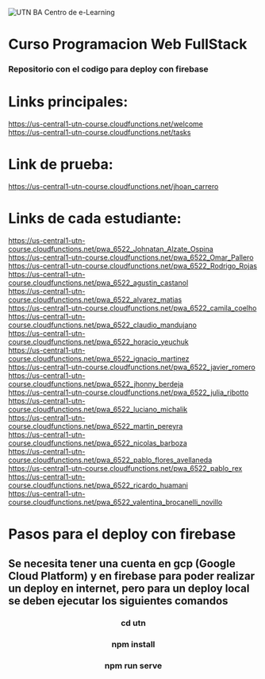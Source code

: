 ![UTN BA Centro de e-Learning](https://www.frba.utn.edu.ar/wp-content/uploads/2016/08/logo-utn.ba-horizontal-e1471367724904.jpg)
# Curso Programacion Web FullStack
### Repositorio con el codigo para deploy con firebase

# Links principales:

https://us-central1-utn-course.cloudfunctions.net/welcome <br>
https://us-central1-utn-course.cloudfunctions.net/tasks <br>

# Link de prueba:

https://us-central1-utn-course.cloudfunctions.net/jhoan_carrero <br>

# Links de cada estudiante:

https://us-central1-utn-course.cloudfunctions.net/pwa_6522_Johnatan_Alzate_Ospina <br>
https://us-central1-utn-course.cloudfunctions.net/pwa_6522_Omar_Pallero <br>
https://us-central1-utn-course.cloudfunctions.net/pwa_6522_Rodrigo_Rojas <br>
https://us-central1-utn-course.cloudfunctions.net/pwa_6522_agustin_castanol <br>
https://us-central1-utn-course.cloudfunctions.net/pwa_6522_alvarez_matias <br>
https://us-central1-utn-course.cloudfunctions.net/pwa_6522_camila_coelho <br>
https://us-central1-utn-course.cloudfunctions.net/pwa_6522_claudio_mandujano <br>
https://us-central1-utn-course.cloudfunctions.net/pwa_6522_horacio_yeuchuk <br>
https://us-central1-utn-course.cloudfunctions.net/pwa_6522_ignacio_martinez <br>
https://us-central1-utn-course.cloudfunctions.net/pwa_6522_javier_romero <br>
https://us-central1-utn-course.cloudfunctions.net/pwa_6522_jhonny_berdeja <br>
https://us-central1-utn-course.cloudfunctions.net/pwa_6522_julia_ribotto <br>
https://us-central1-utn-course.cloudfunctions.net/pwa_6522_luciano_michalik <br>
https://us-central1-utn-course.cloudfunctions.net/pwa_6522_martin_pereyra <br>
https://us-central1-utn-course.cloudfunctions.net/pwa_6522_nicolas_barboza <br>
https://us-central1-utn-course.cloudfunctions.net/pwa_6522_pablo_flores_avellaneda <br>
https://us-central1-utn-course.cloudfunctions.net/pwa_6522_pablo_rex <br>
https://us-central1-utn-course.cloudfunctions.net/pwa_6522_ricardo_huamani <br>
https://us-central1-utn-course.cloudfunctions.net/pwa_6522_valentina_brocanelli_novillo <br>

# Pasos para el deploy con firebase

## Se necesita tener una cuenta en gcp (Google Cloud Platform) y en firebase para poder realizar un deploy en internet, pero para un deploy local se deben ejecutar los siguientes comandos

<h3 align="center">cd utn</h3>
<h3 align="center">npm install</h3>
<h3 align="center">npm run serve</h3>